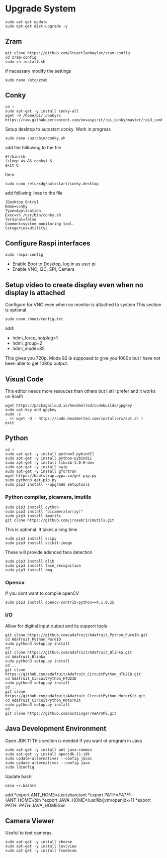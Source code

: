# Upgrade System
```
sudo apt-get update
sudo apt-get dist-upgrade -y
```
## Zram
```
git clone https://github.com/StuartIanNaylor/zram-config
cd zram-config
sudo sh install.sh
```
if necessary modify the settings
```
sudo nano /etc/ztab
```

## Conky
```
cd ~
sudo apt-get -y install conky-all
wget -O /home/pi/.conkyrc https://raw.githubusercontent.com/novaspirit/rpi_conky/master/rpi3_conkyrc
```
Setup desktop to autostart conky. Work in progress
```
sudo nano /usr/bin/conky.sh
```
add the following to the file
```
#!/bin/sh
(sleep 4s && conky) &
exit 0
```
then
```
sudo nano /etc/xdg/autostart/conky.desktop 
```
add folliwing lines to the file
```
[Desktop Entry]
Name=conky
Type=Application
Exec=sh /usr/bin/conky.sh
Terminal=false
Comment=system monitoring tool.
Categories=Utility;
```

## Configure Raspi interfaces
```
sudo raspi-config
```
* Enable Boot to Desktop, log in as user pi
* Enable VNC, I2C, SPI, Camera

## Setup video to create display even when no display is attached
Configure for VNC even when no monitor is attached to system
This section is optional
```
sudo nano /boot/config.txt
```
add:
* hdmi_force_hotplug=1
* hdmi_group=2
* hdmi_mode=85

This gives you 720p. Mode 82 is supposed to give you 1080p but I have not been able to get 1080p output.

## Visual Code 
This editor needs more resouces than others but I still prefer and it works on RasPi
```
wget https://packagecloud.io/headmelted/codebuilds/gpgkey
sudo apt-key add gpgkey
sudo -s
. <( wget -O - https://code.headmelted.com/installers/apt.sh )
exit
```

## Python
```
cd ~
sudo apt-get -y install python3-pybind11
sudo apt-get -y install python-pybind11
sudo apt-get -y install libusb-1.0-0-dev
sudo apt-get -y install swig
sudo apt-get -y install gfortran
wget https://bootstrap.pypa.io/get-pip.py
sudo python3 get-pip.py
sudo pip3 install --upgrade setuptools
```

### Python compiler, picamera, imutils
```
sudo pip3 install cython
sudo pip3 install "picamera[array]"
sudo pip3 install imutils
git clone https://github.com/jrosebr1/imutils.git
```
This is optional. It takes a long time
```
sudo pip3 install scipy
sudo pip3 install scikit-image
```
These will provide adanced face detection
```
sudo pip3 install dlib
sudo pip3 install face_recognition
sudo pip3 install zmq
```
### Opencv
If you dont want to compile openCV
```
sudo pip3 install opencv-contrib-python==4.1.0.25
```
### I/O 
Allow for digitial input output and its support tools
```
git clone https://github.com/adafruit/Adafruit_Python_PureIO.git
cd Adafruit_Python_PureIO
sudo python3 setup.py install
cd ..
git clone https://github.com/adafruit/Adafruit_Blinka.git
cd Adafruit_Blinka
sudo python3 setup.py install
cd ..
git clone https://github.com/adafruit/Adafruit_CircuitPython_HTU21D.git
cd Adafruit_CircuitPython_HTU21D
sudo python3 setup.py install
cd ..
git clone https://github.com/adafruit/Adafruit_CircuitPython_MotorKit.git
cd Adafruit_CircuitPython_MotorKit
sudo python3 setup.py install
cd ..
git clone https://github.com/uutzinger/meArmPi.git
```

## Java Development Environment
Open JDK 11
This section is needed if you want ot program in Java
```
sudo apt-get -y install ant java-common
sudo apt-get -y install openjdk-11-jdk
sudo update-alternatives --config javac
sudo update-alternatives --config java
sudo ldconfig
```
Update bash 
```
nano ~/.bashrc 
```
add
*export ANT_HOME=/usr/share/ant
*export PATH=${PATH}:${ANT_HOME}/bin
*export JAVA_HOME=/usr/lib/jvm/openjdk-11
*export PATH=${PATH}:$JAVA_HOME/bin

## Camera Viewer
Useful to test cameras.
```
sudo apt-get -y install cheese
sudo apt-get -y install luvcview
sudo apt-get -y install fswebcam
```
